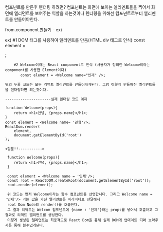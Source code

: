
컴포넌트를 만든후 렌더링 하려면?
컴포넌트는 화면에 보이는 엘리멘트들을 찍어서 화면에 엘리먼트를 보여주는 역할을 하는것이다
렌더링을 위해선 컴포넌트로부터 엘리멘트를 만들어야한다.


  from.component.만들기 - ex)

   ex) #1 DOM 태그를 사용하여 엘리멘트를 만듬(HTML div 태그로 인식)
           const element = <div/>;

        #2 Welcome이라는 React component로 인식 (사용자가 정의한 Welcome이라는 component를 사용한 Element이다)
           const element = <Welcome name="인제" />;

    위의 두줄 코드는 모두 리액트 엘리먼트를 만들어내게된다. 그럼 이렇게 만들어진 엘리멘트들을 렌더링하면 되는것이다.

    ---------------------실제 렌더링 코드 예제

    function Welcome(props){
        return <h1>안녕, {props.name}</h1>;
    }
    const element = <Welcome name= '관형'/>;
    ReactDom.render(
        element,
        document.getElementById('root')
    );

    <질문!!----------->
     
     function Welcome(props){
        return <h1>안녕, {props.name}</h1>;
     }

     const element = <Welcome name = '인제'/>;
     const root = ReactDOM.createRoot(document.getElementById('root'));
     root.render(element);

     위 코드는 먼저 Welcome이라는 함수 컴포넌트를 선언합니다. 그리고 Welcome name = '인제'/> 라는 값을 가진 엘리먼트를 피라미터로 전달해서 
     root Dom Node의 render()를 호출한다.
     그 결과 리액트는 Welcom 컴포넌트에 {name : '인제'}라는 props를 넣어서 호출하고 그 결과로 리액트 엘리먼트를 생성한다.
     이렇게 생성된 엘리먼트는 최종적으로 React Dom을 통해 실제 DOM에 업데이트 되며 브라우저를 통해 볼수있게된다.

        